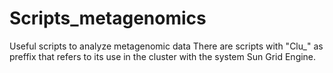 # Scripts_metagenomics
Useful scripts to analyze metagenomic data
There are scripts with "Clu_" as preffix that refers to its use in the cluster with the system Sun Grid Engine.
